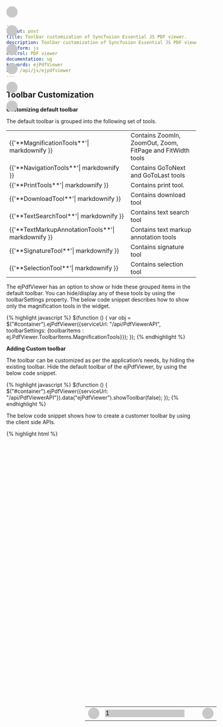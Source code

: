 ```yaml
---
layout: post
title: Toolbar customization of Syncfusion Essential JS PDF viewer.
description: Toolbar customization of Syncfusion Essential JS PDF viewer.
platform: js
control: PDF viewer
documentation: ug
keywords: ejPdfViewer
api: /api/js/ejpdfviewer
---
```


## Toolbar Customization

**Customizing default toolbar**

The default toolbar is grouped into the following set of tools.
<table>
<tr>
<td>
{{'**MagnificationTools**'| markdownify }}
</td>
<td>
Contains ZoomIn, ZoomOut, Zoom, FitPage and FitWidth tools
</td>
</tr>
<tr>
<td>
{{'**NavigationTools**'| markdownify }}
</td>
<td>
Contains GoToNext and GoToLast tools
</td>
</tr>
<tr>
<td>
{{'**PrintTools**'| markdownify }}
</td>
<td>
Contains print tool.
</td>
</tr>
<tr>
<td>
{{'**DownloadTool**'| markdownify }}
</td>
<td>
Contains download tool
</td>
</tr>
<tr>
<td>
{{'**TextSearchTool**'| markdownify }}
</td>
<td>
Contains text search tool
</td>
</tr>
<tr>
<td>
{{'**TextMarkupAnnotationTools**'| markdownify }}
</td>
<td>
Contains text markup annotation tools
</td>
</tr>
<tr>
<td>
{{'**SignatureTool**'| markdownify }}
</td>
<td>
Contains signature tool
</td>
</tr>
<tr>
<td>
{{'**SelectionTool**'| markdownify }}
</td>
<td>
Contains selection tool
</td>
</tr>
</table>

The ejPdfViewer has an option to show or hide these grouped items in the default toolbar.  You can hide/display any of these tools by using the toolbarSettings property.
The below code snippet describes how to show only the magnification tools in the widget.

{% highlight javascript %}
$(function () {
            var obj = $("#container").ejPdfViewer({serviceUrl: "/api/PdfViewerAPI", toolbarSettings: {toolbarItems : ej.PdfViewer.ToolbarItems.MagnificationTools}});
        });
{% endhighlight %}

**Adding Custom toolbar**

The toolbar can be customized as per the application’s needs, by hiding the existing toolbar.
Hide the default toolbar of the ejPdfViewer, by using the below code snippet.

{% highlight javascript %}
$(function () {
$("#container").ejPdfViewer({serviceUrl: "/api/PdfViewerAPI"}).data("ejPdfViewer").showToolbar(false);
});
{% endhighlight %}

The below code snippet shows how to create a customer toolbar by using the client side APIs.

{% highlight html %}
<body>
  <div id="container" onmousemove="mousemovefunction(event)" style="width: 100%; height: 680px;"></div>
        <!--"-->
        <div id="magnificationDiv" class="toolbarclass" role="toolbar">
            <div class="round-button-circle" style=" position:absolute;top:20px;">
                <div class=" e-pdfviewer-customtoolbar-print "onclick=" callClientSideMethod('print')"></div>
            </div>
              <div class="round-button-circle" style=" position:absolute;top:70px;">
                <div class=" e-pdfviewer-customtoolbar-download "onclick=" callClientSideMethod('download')"></div>
            </div>
            <div class="round-button-circle" style=" position:absolute;top:120px;">
                <div class=" e-pdfviewer-customtoolbar-zoomin "  onclick=" callClientSideMethod('zoomin')"></div>
            </div>
            <div class="round-button-circle" style="position:absolute;top:170px;">
                <div class="  e-pdfviewer-customtoolbar-zoomout "  onclick="callClientSideMethod('zoomout')"></div>
            </div>
            <div class="round-button-circle" style="position:absolute;top:220px;">
                <div class=" e-pdfviewer-customtoolbar-fitpage "  onclick="callClientSideMethod('fitpage')"></div>
            </div>
            <div class="round-button-circle" style="position:absolute;top:270px;">
                <div class=" e-pdfviewer-customtoolbar-fitwidth "  onclick="callClientSideMethod('fitwidth')"></div>
            </div>
        </div>
        <div id="toolbarDiv" class="toolbarclass " role="toolbar" style="background-color:#c8c8c8;width:98.5%;">
            <div style="padding:10px;float:left">
                <span id="pdfName"></span>
            </div>
            <div style ="left:45%;position:absolute;padding:5px;">
                <table>
                <tr>
                    <td style="width:34px;"><div class=" round-button-circle"><div class=" e-pdfviewer-customtoolbar-previous " onclick=" callClientSideMethod('previous')"></div></div></td>
                    <td><input id="currentPage" class="e-pdfviewer-pagenumber" type="text" value="1" data-role="none" onclick="textboxOnclick(event)" onkeypress="goToPage(event)" style="background-color:#c8c8c8;border:#c8c8c8;font-size:16px;margin:-5px;"></td>
                    <td style="width:20px;"><span id="totalPageCount"></span></td>
                    <td><div class=" round-button-circle"><div class=" e-pdfviewer-customtoolbar-next " onclick=" callClientSideMethod('next')"></div></div></td>
                </tr>
                </table>
            </div>
        </div>
        <script type="text/javascript">
            $(function () {
                $("#container").ejPdfViewer({serviceUrl: "/api/PdfViewerAPI", pageChange: "pageChange" }).data("ejPdfViewer").showToolbar(false);
            });
            var isTextFieldInFocus = false;
            var mousePosX, mousePosY, height, width;
            var currentPage = 1;
            var toolbarInView = false;
            height = parseInt(document.getElementById("container").style.height);
            width = window.innerWidth;
            showCustomToolbar();
            function mousemovefunction(args) {
               mousePosX = args.clientX;
               mousePosY = args.clientY;
                if (!toolbarInView) {
                    if ((mousePosY < height - 400 && mousePosX < 200) || (mousePosY <= 70 && mousePosX <= width)) {
                        showCustomToolbar();
                    }
                    else {
                    }
                }
            }
            function showCustomToolbar() {
                $("#magnificationDiv").css({ left: 0, "position": "absolute", "display": "block", "height": 300 + "px", "top": (height - 600) + "px" }).animate({ "left": 100 + "px" }, "slow");
                $("#toolbarDiv").css({ left: 0, "top": 0 + "px", "position": "absolute" }).animate({ "height": 40 + "px", top: 0 }, "slow");
                toolbarInView = true;
            }
            function hideCustomToolbar() {
                $("#toolbarDiv").css({ height: 40 + "px" }).animate({ "top": -40 + "px" }, "slow");
                $("#magnificationDiv").css({ left: 100 + "px" }).animate({ "left": -50 + "px" }, "slow");
                toolbarInView = false;
            }
            setInterval(function () { hideToolbar() }, 5000);
            function hideToolbar() {
                if (((mousePosY < height - 400 && mousePosX < 200) || (mousePosY <= 70 && mousePosX <= width))) {
                } else {
                    if ((toolbarInView) && (!isTextFieldInFocus)) {
                        hideCustomToolbar();
                    }
                }
            }
            function callClientSideMethod(apiName) {
                var obj = $("#container").data("ejPdfViewer");
                switch (apiName) {
                    case 'zoomin':
                        obj.zoomIn();
                        break;
                    case 'zoomout':
                        obj.zoomOut();
                        break;
                    case 'fitpage':
                        obj.fitToPage();
                        break;
                    case 'fitwidth':
                        obj.fitToWidth();
                        break;
                    case 'previous':
                        obj.goToPreviousPage();
                        break;
                    case 'next':
                        obj.goToNextPage();
                        break;
                    case 'print':
                        obj.print();
                        break;
                    case 'download':
                        obj.download();
                        break;
                }
            }
            function pageChange(args) {
                $("#currentPage").val(args.currentPageNumber);
                currentPage = document.getElementById("currentPage").value;
            }
            $(function () {
                var obj = $("#container").data("ejPdfViewer");
                var pagecount = obj.pageCount;
                $("#totalPageCount").html("/" + pagecount);
                var filename = (obj.fileName).split("\\");
                var pdf = filename[filename.length - 1];
                $("#pdfName").html(pdf);
            });
            function goToPage(event) {
                var obj = $("#container").data("ejPdfViewer");
                if (event.keyCode == 13) {
                    try {
                        var val = parseInt($(event.currentTarget).val());
                        if (val > 0 && val <= obj.pageCount)
                            obj.goToPage(val);
                        else
                            $(event.currentTarget).val(currentPage);
                    } catch (err) {
                    }
                }
            }
            function textboxOnclick(event) {
                if (event.target.id == "currentPage")
                    $('#currentPage').select();
            };
            $('#currentPage').keypress(function (event) {
                if ((event.which < 48 || event.which > 57) && event.which != 8 && event.which != 13) {
                    return false;
                }
                else {
                    return true;
                }
            });
            $("#currentPage").focusin(function () {
                isTextFieldInFocus = true;
                var $this = $(this);
                 $this.select();
                 window.setTimeout(function () {
                    $this.select();
                }, 1);
                  function mouseUpHandler() {
                    $this.off("mouseup", mouseUpHandler);
                    return false;
                }
                $this.mouseup(mouseUpHandler);
            });
            $("#currentPage").focusout(function () {
                isTextFieldInFocus = false;
            });
        </script>
        <style>
            .round-button-circle {
                width: 30px;
                height: 30px;
                border-radius: 50%;
                background-color: #c8c8c8;
                /*overflow: hidden;*/
            }
            .round-button-circle:hover {
                    background: #86cbea;
            }         
    .e-pdfviewer-customtoolbar-zoomin:before{
      content: url('../images/pdfviewer/CustomToolbarImages/zoomin.png');
          }
    .e-pdfviewer-customtoolbar-zoomout:before{
      content: url('../images/pdfviewer/CustomToolbarImages/zoomout.png');
        }
    .e-pdfviewer-customtoolbar-previous:before{
        content: url('../images/pdfviewer/CustomToolbarImages/previous.png');
        }
    .e-pdfviewer-customtoolbar-next:before{
        content: url('../images/pdfviewer/CustomToolbarImages/next.png');
        }
    .e-pdfviewer-customtoolbar-fitwidth:before{
        content: url('../images/pdfviewer/CustomToolbarImages/fitwidth.png');
        }
    .e-pdfviewer-customtoolbar-print:before{
        content: url('../images/pdfviewer/CustomToolbarImages/print.png');
        }
    .e-pdfviewer-customtoolbar-download:before{
        content: url('../images/pdfviewer/CustomToolbarImages/download.png');
        }

    .e-pdfviewer-customtoolbar-fitpage:before{
        content: url('../images/pdfviewer/CustomToolbarImages/fitpage.png');
        }
    </style>
</body>
{% endhighlight %}


N> Ensure the icon images available in the referred location for the custom toolbar.

Run the sample. You can view the ejPdfViewer with custom toolbar.
